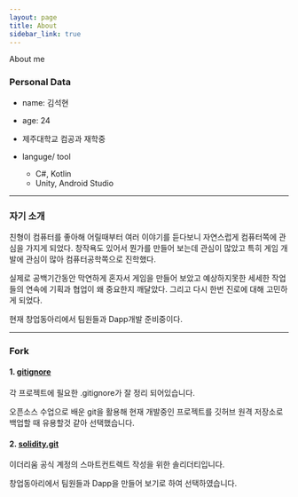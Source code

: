 ```yaml
---
layout: page
title: About
sidebar_link: true
---
```


<p class="message">
  About me
</p>

### Personal Data

- name: 김석현

- age: 24

- 제주대학교 컴공과 재학중

- languge/ tool
  - C#, Kotlin
  - Unity, Android Studio

---

### 자기 소개

  친형이 컴퓨터를 좋아해 어릴때부터 여러 이야기를 듣다보니 자연스럽게 컴퓨터쪽에 관심을 가지게 되었다. 
 창작욕도 있어서 뭔가를 만들어 보는데 관심이 많았고 특히 게임 개발에 관심이 많아 컴퓨터공학쪽으로 진학했다.
 
  실제로 공백기간동안 막연하게 혼자서 게임을 만들어 보았고 예상하지못한 세세한 작업들의 연속에 기획과 협업이 왜 중요한지 깨달았다. 
 그리고 다시 한번 진로에 대해 고민하게 되었다.
 
  현재 창업동아리에서 팀원들과 Dapp개발 준비중이다.
 
 ---
 
 ### Fork
 
 #### 1. [gitignore](https://github.com/5eokhwan/gitignore)
 
 각 프로젝트에 필요한 .gitignore가 잘 정리 되어있습니다. 
 
 오픈소스 수업으로 배운 git을 활용해 현재 개발중인 프로젝트를 깃허브 원격 저장소로 백업할 때 유용할것 같아 선택했습니다.

 #### 2. [solidity.git](https://github.com/5eokhwan/solidity.git)
 
이더리움 공식 계정의 스마트컨트렉트 작성을 위한 솔리더티입니다.

창업동아리에서 팀원들과 Dapp을 만들어 보기로 하여 선택하였습니다.
